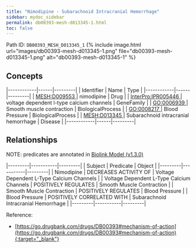 ```yaml
---
title: "Nimodipine - Subarachnoid Intracranial Hemorrhage"
sidebar: mydoc_sidebar
permalink: db00393-mesh-d013345-1.html
toc: false 
---
```



Path ID: `DB00393_MESH_D013345_1`
{% include image.html url="images/db00393-mesh-d013345-1.png" file="db00393-mesh-d013345-1.png" alt="db00393-mesh-d013345-1" %}

## Concepts

|------------|------|---------|
| Identifier | Name | Type    |
|------------|------|---------|
| <a href="https://identifiers.org/MESH:D009553">MESH:D009553 </a> | nimodipine | Drug |
| <a href="https://identifiers.org/InterPro:IPR005446">InterPro:IPR005446 </a> | voltage dependent l-type calcium channels | GeneFamily |
| <a href="https://identifiers.org/GO:0006939">GO:0006939 </a> | Smooth muscle contraction | BiologicalProcess |
| <a href="https://identifiers.org/GO:0008217">GO:0008217 </a> | Blood Pressure | BiologicalProcess |
| <a href="https://identifiers.org/MESH:D013345">MESH:D013345 </a> | Subarachnoid intracranial hemorrhage | Disease |
|------------|------|---------|

## Relationships


NOTE: predicates are annotated in <a href="https://github.com/biolink/biolink-model/releases/tag/v1.3.0">Biolink Model (v1.3.0)</a>

|---------|-----------|---------|
| Subject | Predicate | Object  |
|---------|-----------|---------|
| Nimodipine | DECREASES ACTIVITY OF | Voltage Dependent L-Type Calcium Channels |
| Voltage Dependent L-Type Calcium Channels | POSITIVELY REGULATES | Smooth Muscle Contraction |
| Smooth Muscle Contraction | POSITIVELY REGULATES | Blood Pressure |
| Blood Pressure | POSITIVELY CORRELATED WITH | Subarachnoid Intracranial Hemorrhage |
|---------|-----------|---------|

Reference:
  - [https://go.drugbank.com/drugs/DB00393#mechanism-of-action](https://go.drugbank.com/drugs/DB00393#mechanism-of-action){:target="_blank"}